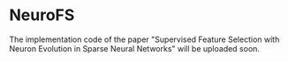 # NeuroFS


The implementation code of the paper "Supervised Feature Selection with Neuron Evolution in Sparse Neural Networks" will be uploaded soon.
